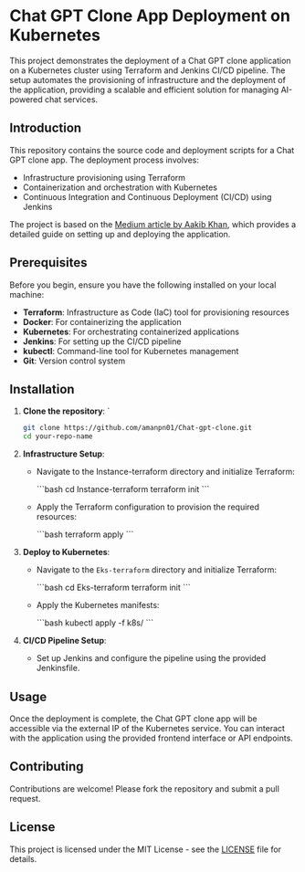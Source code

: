 
# Chat GPT Clone App Deployment on Kubernetes

This project demonstrates the deployment of a Chat GPT clone application on a Kubernetes cluster using Terraform and Jenkins CI/CD pipeline. The setup automates the provisioning of infrastructure and the deployment of the application, providing a scalable and efficient solution for managing AI-powered chat services.

## Introduction

This repository contains the source code and deployment scripts for a Chat GPT clone app. The deployment process involves:
- Infrastructure provisioning using Terraform
- Containerization and orchestration with Kubernetes
- Continuous Integration and Continuous Deployment (CI/CD) using Jenkins

The project is based on the [Medium article by Aakib Khan](https://aakibkhan1.medium.com/project-11-deployment-of-chat-gpt-clone-app-on-kubernetes-using-terraform-and-jenkins-ci-cd-904d9460aaf5), which provides a detailed guide on setting up and deploying the application.

## Prerequisites

Before you begin, ensure you have the following installed on your local machine:

- **Terraform**: Infrastructure as Code (IaC) tool for provisioning resources
- **Docker**: For containerizing the application
- **Kubernetes**: For orchestrating containerized applications
- **Jenkins**: For setting up the CI/CD pipeline
- **kubectl**: Command-line tool for Kubernetes management
- **Git**: Version control system

## Installation

1. **Clone the repository**:
`
   ```bash
   git clone https://github.com/amanpn01/Chat-gpt-clone.git
   cd your-repo-name


2. **Infrastructure Setup**:

   - Navigate to the Instance-terraform directory and initialize Terraform:

     \```bash
     cd Instance-terraform
     terraform init
     \```

   - Apply the Terraform configuration to provision the required resources:

     \```bash
     terraform apply
     \```

3. **Deploy to Kubernetes**:

   - Navigate to the `Eks-terraform` directory and initialize Terraform:

     \```bash
     cd Eks-terraform
     terraform init
     \```

   - Apply the Kubernetes manifests:

     \```bash
     kubectl apply -f k8s/
     \```

5. **CI/CD Pipeline Setup**:

   - Set up Jenkins and configure the pipeline using the provided Jenkinsfile.

## Usage

Once the deployment is complete, the Chat GPT clone app will be accessible via the external IP of the Kubernetes service. You can interact with the application using the provided frontend interface or API endpoints.

## Contributing

Contributions are welcome! Please fork the repository and submit a pull request.

## License

This project is licensed under the MIT License - see the [LICENSE](LICENSE) file for details.